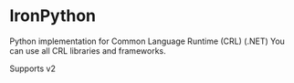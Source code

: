 # IronPython

Python implementation for Common Language Runtime (CRL) (.NET)
You can use all CRL libraries and frameworks.

Supports v2

